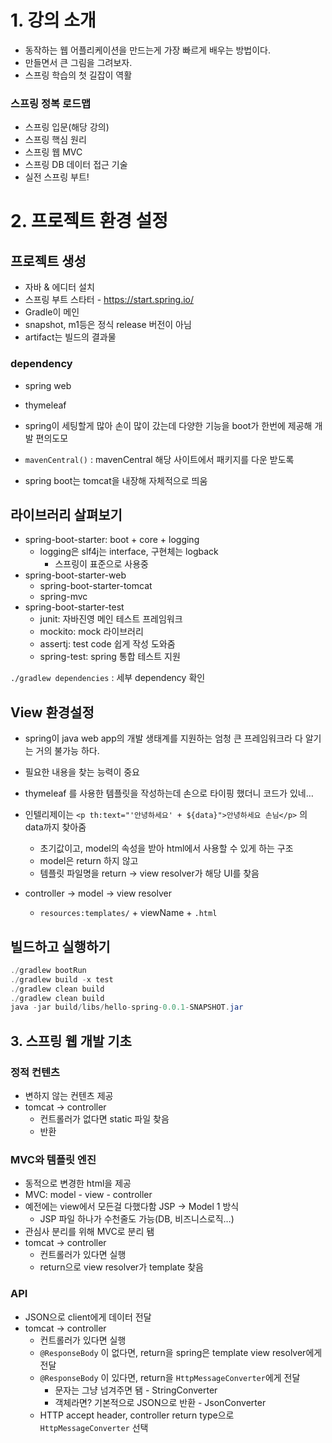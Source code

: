 # 1. 강의 소개

- 동작하는 웹 어플리케이션을 만드는게 가장 빠르게 배우는 방법이다.
- 만들면서 큰 그림을 그려보자.
- 스프링 학습의 첫 길잡이 역활

### 스프링 정복 로드맵

- 스프링 입문(해당 강의)
- 스프링 핵심 원리
- 스프링 웹 MVC
- 스프링 DB 데이터 접근 기술
- 실전 스프링 부트!

# 2. 프로젝트 환경 설정

## 프로젝트 생성

- 자바 & 에디터 설치
- 스프링 부트 스타터 - https://start.spring.io/
- Gradle이 메인
- snapshot, m1등은 정식 release 버전이 아님
- artifact는 빌드의 결과물

### dependency

- spring web
- thymeleaf

- spring이 세팅할게 많아 손이 많이 갔는데 다양한 기능을 boot가 한번에 제공해 개발 편의도모
- `mavenCentral()` : mavenCentral 해당 사이트에서 패키지를 다운 받도록

- spring boot는 tomcat을 내장해 자체적으로 띄움

## 라이브러리 살펴보기

- spring-boot-starter: boot + core + logging
  - logging은 slf4j는 interface, 구현체는 logback
    - 스프링이 표준으로 사용중
- spring-boot-starter-web
  - spring-boot-starter-tomcat
  - spring-mvc
- spring-boot-starter-test
  - junit: 자바진영 메인 테스트 프레임워크
  - mockito: mock 라이브러리
  - assertj: test code 쉽게 작성 도와줌
  - spring-test: spring 통합 테스트 지원

`./gradlew dependencies` : 세부 dependency 확인

## View 환경설정

- spring이 java web app의 개발 생태계를 지원하는 엄청 큰 프레임워크라 다 알기는 거의 불가능 하다.
- 필요한 내용을 찾는 능력이 중요

- thymeleaf 를 사용한 템플릿을 작성하는데 손으로 타이핑 했더니 코드가 있네…
- 인텔리제이는 `<p th:text="'안녕하세요' + ${data}">안녕하세요 손님</p>` 의 data까지 찾아줌
  - 초기값이고, model의 속성을 받아 html에서 사용할 수 있게 하는 구조
  - model은 return 하지 않고
  - 템플릿 파일명을 return → view resolver가 해당 UI를 찾음
- controller → model → view resolver
  - `resources:templates/` + viewName + `.html`

## 빌드하고 실행하기

```java
./gradlew bootRun
./gradlew build -x test
./gradlew clean build
./gradlew clean build
java -jar build/libs/hello-spring-0.0.1-SNAPSHOT.jar
```

## 3. 스프링 웹 개발 기초

### 정적 컨텐츠

- 변하지 않는 컨텐츠 제공
- tomcat → controller
  - 컨트롤러가 없다면 static 파일 찾음
  - 반환

### MVC와 템플릿 엔진

- 동적으로 변경한 html을 제공
- MVC: model - view - controller
- 예전에는 view에서 모든걸 다했다함 JSP → Model 1 방식
  - JSP 파일 하나가 수천줄도 가능(DB, 비즈니스로직…)
- 관심사 분리를 위해 MVC로 분리 됌
- tomcat → controller
  - 컨트롤러가 있다면 실행
  - return으로 view resolver가 template 찾음

### API

- JSON으로 client에게 데이터 전달
- tomcat → controller
  - 컨트롤러가 있다면 실행
  - `@ResponseBody` 이 없다면, return을 spring은 template view resolver에게 전달
  - `@ResponseBody` 이 있다면, return을 `HttpMessageConverter`에게 전달
    - 문자는 그냥 넘겨주면 됌 - StringConverter
    - 객체라면? 기본적으로 JSON으로 반환 - JsonConverter
  - HTTP accept header, controller return type으로 `HttpMessageConverter` 선택
